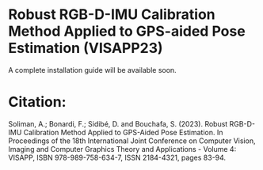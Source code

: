 # Robust RGB-D-IMU Calibration Method Applied to GPS-aided Pose Estimation (VISAPP23)

A complete installation guide will be available soon.

# Citation:
  Soliman, A.; Bonardi, F.; Sidibé, D. and Bouchafa, S. (2023). Robust RGB-D-IMU Calibration Method Applied to GPS-Aided Pose Estimation.  In Proceedings of the 18th International Joint Conference on Computer Vision, Imaging and Computer Graphics Theory and Applications - Volume 4: VISAPP, ISBN 978-989-758-634-7, ISSN 2184-4321, pages 83-94.
